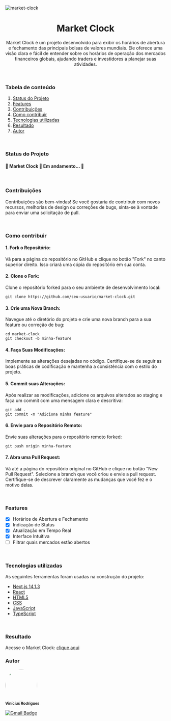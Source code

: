 ![market-clock](https://github.com/ViniciusRodrigues10/market-clock/assets/76957963/e6b0e0ed-3853-4c86-8420-3302b173383b)

<h1 align="center">Market Clock</h1>
<p align="center">Market Clock é um projeto desenvolvido para exibir os horários de abertura e fechamento das principais bolsas de valores mundiais. Ele oferece uma visão clara e fácil de entender sobre os horários de operação dos mercados financeiros globais, ajudando traders e investidores a planejar suas atividades.</p>
<br/>

### Tabela de conteúdo
1. [Status do Projeto](#status-do-projeto)
2. [Features](#features)
3. [Contribuições](#contribuições)
4. [Como contribuir](#como-contribuir)
5. [Tecnologias utilizadas](#tecnologias-utilizadas)
6. [Resultado](#resultado)
7. [Autor](#autor)
<br/>

### Status do Projeto
<h4 align=""> 
	🚧  Market Clock 🚀 Em andamento...  🚧
</h4>
<br/>

### Contribuições
Contribuições são bem-vindas! Se você gostaria de contribuir com novos recursos, melhorias de design ou correções de bugs, sinta-se à vontade para enviar uma solicitação de pull.

<br/>

### Como contribuir
#### 1. Fork o Repositório:
Vá para a página do repositório no GitHub e clique no botão "Fork" no canto superior direito. Isso criará uma cópia do repositório em sua conta.
       

#### 2. Clone o Fork:
Clone o repositório forked para o seu ambiente de desenvolvimento local:

	git clone https://github.com/seu-usuario/market-clock.git

#### 3. Crie uma Nova Branch:
Navegue até o diretório do projeto e crie uma nova branch para a sua feature ou correção de bug:

    cd market-clock
    git checkout -b minha-feature

#### 4. Faça Suas Modificações:
Implemente as alterações desejadas no código. Certifique-se de seguir as boas práticas de codificação e mantenha a consistência com o estilo do projeto.

#### 5. Commit suas Alterações:
Após realizar as modificações, adicione os arquivos alterados ao staging e faça um commit com uma mensagem clara e descritiva:

	git add .
	git commit -m "Adiciona minha feature"

#### 6. Envie para o Repositório Remoto:
Envie suas alterações para o repositório remoto forked:
	
	git push origin minha-feature

#### 7. Abra uma Pull Request:
Vá até a página do repositório original no GitHub e clique no botão "New Pull Request". Selecione a branch que você criou e envie a pull request. Certifique-se de descrever claramente as mudanças que você fez e o motivo delas.

<br/>

### Features
- [x] Horários de Abertura e Fechamento
- [x] Indicação de Status
- [x] Atualização em Tempo Real
- [x] Interface Intuitiva
- [ ] Filtrar quais mercados estão abertos
<br/>

### Tecnologias utilizadas
As seguintes ferramentas foram usadas na construção do projeto:
- [Next.js 14.1.3](https://nextjs.org/)
- [React](https://react.dev/)
- [HTML5](https://ebaconline.com.br/blog/o-que-e-html5-seo)
- [CSS](https://developer.mozilla.org/pt-BR/docs/Web/CSS)
- [JavaScript](https://developer.mozilla.org/pt-BR/docs/Learn/JavaScript/First_steps/What_is_JavaScript)
- [TypeScript](https://www.typescriptlang.org/)
<br/>

### Resultado
Acesse o Market Clock: [clique aqui](https://market-clock.netlify.app/)
<br/>

### Autor
<a href="https://www.linkedin.com/in/viniciusgonzagacavalcante/">
	<!-- <img src="https://avatars.githubusercontent.com/u/76957963?v=4" style="border-radius: 50%;" width="100px;" alt=""/> -->
	<img src="https://github.com/ViniciusRodrigues10/real-time-polls/assets/76957963/150fca30-7a34-46a6-826e-74b812fc4329" style="border-radius: 50%;" width="100px;" alt=""/>
<br />
	
<a href="https://www.linkedin.com/in/viniciusgonzagacavalcante/" title="vinicius-linkedin">
  <sub><b>Vinícius Rodrigues</b></sub>
</a>

[![Gmail Badge](https://img.shields.io/badge/-vinicius.gonzaga-c14438?style=flat-square&logo=Gmail&logoColor=white&link=mailto:tgmarinho@gmail.com)](mailto:vinicius.gonzaga@academico.ifpb.edu.br)
